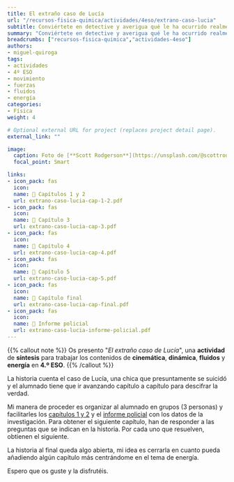 ```yaml
---
title: El extraño caso de Lucía
url: "/recursos-fisica-quimica/actividades/4eso/extrano-caso-lucia"
subtitle: Conviértete en detective y averigua qué le ha ocurrido realmente a Lucía
summary: "Conviértete en detective y averigua qué le ha ocurrido realmente a Lucía."
breadcrumbs: ["recursos-fisica-quimica","actividades-4eso"]
authors:
- miguel-quiroga
tags:
- actividades
- 4º ESO
- movimiento
- fuerzas
- fluidos
- energía
categories:
- Física
weight: 4

# Optional external URL for project (replaces project detail page).
external_link: ""

image:
  caption: Foto de [**Scott Rodgerson**](https://unsplash.com/@scottrodgerson) en [Unsplash](https://unsplash.com)
  focal_point: Smart

links:
- icon_pack: fas
  icon:
  name: 📑 Capítulos 1 y 2
  url: extrano-caso-lucia-cap-1-2.pdf
- icon_pack: fas
  icon:
  name: 📑 Capítulo 3
  url: extrano-caso-lucia-cap-3.pdf
- icon_pack: fas
  icon:
  name: 📑 Capítulo 4
  url: extrano-caso-lucia-cap-4.pdf
- icon_pack: fas
  icon:
  name: 📑 Capítulo 5
  url: extrano-caso-lucia-cap-5.pdf
- icon_pack: fas
  icon:
  name: 📑 Capítulo final
  url: extrano-caso-lucia-cap-final.pdf
- icon_pack: fas
  icon:
  name: 📝 Informe policial
  url: extrano-caso-lucia-informe-policial.pdf
---
```


{{% callout note %}}
Os presento "*El extraño caso de Lucía*", una **actividad** de **síntesis** para trabajar los contenidos de **cinemática**, **dinámica**, **fluidos** y **energía** en **4.º ESO**.
{{% /callout %}}

La historia cuenta el caso de Lucía, una chica que presuntamente se suicidó y el alumnado tiene que ir avanzando capítulo a capítulo para descifrar la verdad.

Mi manera de proceder es organizar al alumnado en grupos (3 personas) y facilitarles los [capítulos 1 y 2](extrano-caso-lucia-cap-1-2.pdf) y el [informe policial](extrano-caso-lucia-informe-policial.pdf) con los datos de la investigación. Para obtener el siguiente capítulo, han de responder a las preguntas que se indican en la historia. Por cada uno que resuelven, obtienen el siguiente.

La historia al final queda algo abierta, mi idea es cerrarla en cuanto pueda añadiendo algún capítulo más centrándome en el tema de energía.

Espero que os guste y la disfrutéis.
